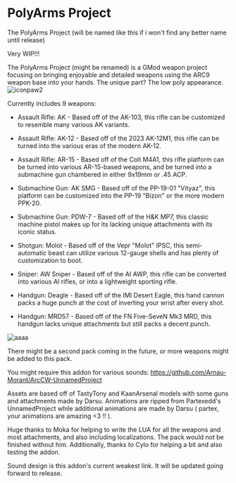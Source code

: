 # PolyArms Project
The PolyArms Project (will be named like this if i won't find any better name until release)
  
Very WIP!!!  

The PolyArms Project (might be renamed) is a GMod weapon project focusing on bringing enjoyable and detailed weapons using the ARC9 weapon base into your hands. The unique part? The low poly appearance.
![iconpaw2](https://github.com/dar-su/arc9_uplp/assets/95997959/9f9b20e1-7ca5-48f2-a189-b73eb898ad25)

Currently includes 9 weapons:
- Assault Rifle: AK - Based off of the AK-103, this rifle can be customized to resemble many various AK variants.
- Assault Rifle: AK-12 - Based off of the 2023 AK-12M1, this rifle can be turned into the various eras of the modern AK-12.
- Assault Rifle: AR-15 - Based off of the Colt M4A1, this rifle platform can be turned into various AR-15-based weapons, and be turned into a submachine gun chambered in either 9x19mm or .45 ACP.

- Submachine Gun: AK SMG - Based off of the PP-19-01 "Vityaz", this platform can be customized into the PP-19 "Bizon" or the more modern PPK-20.
- Submachine Gun: PDW-7 - Based off of the H&K MP7, this classic machine pistol makes up for its lacking unique attachments with its iconic status.

- Shotgun: Molot - Based off of the Vepr "Molot" IPSC, this semi-automatic beast can utilize various 12-gauge shells and has plenty of customization to boot.

- Sniper: AW Sniper - Based off of the AI AWP, this rifle can be converted into various AI rifles, or into a lightweight sporting rifle.

- Handgun: Deagle - Based off of the IMI Desert Eagle, this hand cannon packs a huge punch at the cost of inverting your wrist after every shot.
- Handgun: MRD57 - Based off of the FN Five-SeveN Mk3 MRD, this handgun lacks unique attachments but still packs a decent punch.

![aaaa](https://cdn.discordapp.com/attachments/1065115051062726716/1155495815037599754/image.png)

There might be a second pack coming in the future, or more weapons might be added to this pack.

You might require this addon for various sounds:
https://github.com/Arnau-Morant/ArcCW-UnnamedProject

Assets are based off of TastyTony and KaanArsenal models with some guns and attachments made by Darsu.
Animations are ripped from Partexedd's UnnamedProject while additional animations are made by Darsu ( partex, your animations are amazing <3 !! ).

Huge thanks to Moka for helping to write the LUA for all the weapons and most attachments, and also including localizations. The pack would not be finished without him.
Additionally, thanks to Cylo for helping a bit and also testing the addon.

Sound design is this addon's current weakest link. It will be updated going forward to release.